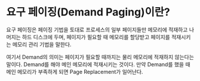 # 요구 페이징(Demand Paging)이란?

요구 페이징은 페이징 기법을 토대로 프로세스의 일부 페이지들만 메모리에 적재하고 나머지는 하드 디스크에 두며, 페이지가 필요할 때 메모리를 할당받고 페이지를 적재시키는 메모리 관리 기법을 말한다.

여기서 Demand의 의미는 페이지가 필요할 때까지는 물리 메모리에 적재하지 않는다는 말이다. Demand를 해야 메인 메모리에 적재시키는 것이다. 만약 Demand를 했을 때 메인 메모리가 부족하게 되면 Page Replacement가 일어난다.
